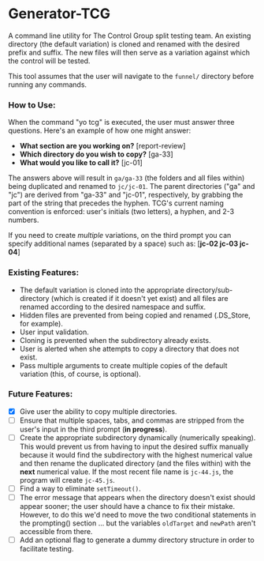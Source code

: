 # Generator-TCG

A command line utility for The Control Group split testing team. An existing directory (the default variation) is cloned and renamed with the desired prefix and suffix. The new files will then serve as a variation against which the control will be tested.

This tool assumes that the user will navigate to the `funnel/` directory before running any commands.

### How to Use:

When the command "yo tcg" is executed, the user must answer three questions. Here's an example of how one might answer:

* **What section are you working on?** [report-review]
* **Which directory do you wish to copy?** [ga-33]
* **What would you like to call it?** [jc-01]

The answers above will result in `ga/ga-33` (the folders and all files within) being duplicated and renamed to `jc/jc-01`. The parent directories ("ga" and "jc") are derived from "ga-33" and "jc-01", respectively, by grabbing the part of the string that precedes the hyphen. TCG's current naming convention is enforced: user's initials (two letters), a hyphen, and 2-3 numbers.

If you need to create *multiple* variations, on the third prompt you can specify additional names (separated by a space) such as: [**jc-02 jc-03 jc-04**]

### Existing Features:

* The default variation is cloned into the appropriate directory/sub-directory (which is created if it doesn't yet exist) and all files are renamed according to the desired namespace and suffix.
* Hidden files are prevented from being copied and renamed (.DS_Store, for example).
* User input validation.
* Cloning is prevented when the subdirectory already exists.
* User is alerted when she attempts to copy a directory that does not exist.
* Pass multiple arguments to create multiple copies of the default variation (this, of course, is optional).

### Future Features:

- [x] Give user the ability to copy multiple directories.
- [ ] Ensure that multiple spaces, tabs, and commas are stripped from the user's input in the third prompt (**in progress**).
- [ ] Create the appropriate subdirectory dynamically (numerically speaking). This would prevent us from having to input the desired suffix manually because it would find the subdirectory with the highest numerical value and then rename the duplicated directory (and the files within) with the **next** numerical value. If the most recent file name is `jc-44.js`, the program will create `jc-45.js`.
- [ ] Find a way to eliminate `setTimeout()`.
- [ ] The error message that appears when the directory doesn't exist should appear sooner; the user should have a chance to fix their mistake. However, to do this we'd need to move the two conditional statements in the prompting() section ... but the variables `oldTarget` and `newPath` aren't accessible from there.
- [ ] Add an optional flag to generate a dummy directory structure in order to facilitate testing.
